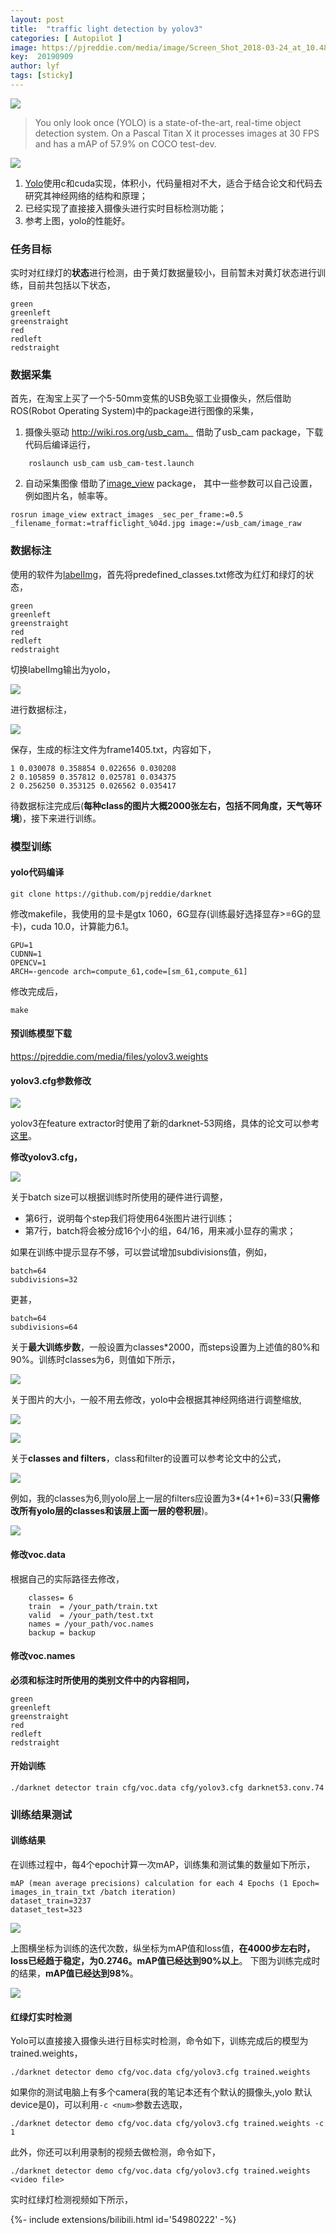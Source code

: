 ```yaml
---
layout: post
title:  "traffic light detection by yolov3"
categories: [ Autopilot ]
image: https://pjreddie.com/media/image/Screen_Shot_2018-03-24_at_10.48.42_PM.png
key:  20190909
author: lyf
tags: [sticky]
---
```


![](https://gitpage-images.oss-cn-beijing.aliyuncs.com/img/20190611143738.jpg)


>You only look once (YOLO) is a state-of-the-art, real-time object detection system. On a Pascal Titan X it processes images at 30 FPS and has a mAP of 57.9% on COCO test-dev.

![](https://gitpage-images.oss-cn-beijing.aliyuncs.com/img/20190611143806.png)


1. [Yolo](https://pjreddie.com/darknet/yolo/)使用c和cuda实现，体积小，代码量相对不大，适合于结合论文和代码去研究其神经网络的结构和原理；
2. 已经实现了直接接入摄像头进行实时目标检测功能；
3. 参考上图，yolo的性能好。

### 任务目标

实时对红绿灯的**状态**进行检测，由于黄灯数据量较小，目前暂未对黄灯状态进行训练，目前共包括以下状态，

```
green
greenleft
greenstraight
red
redleft
redstraight
```

### 数据采集
首先，在淘宝上买了一个5-50mm变焦的USB免驱工业摄像头，然后借助ROS(Robot Operating System)中的package进行图像的采集，

 1. 摄像头驱动
http://wiki.ros.org/usb_cam。
借助了usb_cam package，下载代码后编译运行，
```
    roslaunch usb_cam usb_cam-test.launch
```
 2. 自动采集图像
借助了[image_view](http://wiki.ros.org/image_view) package，
其中一些参数可以自己设置，例如图片名，帧率等。

```
rosrun image_view extract_images _sec_per_frame:=0.5 _filename_format:=trafficlight_%04d.jpg image:=/usb_cam/image_raw
```
### 数据标注
使用的软件为[labelImg](https://github.com/tzutalin/labelImg)，首先将predefined_classes.txt修改为红灯和绿灯的状态，
```
green
greenleft
greenstraight
red
redleft
redstraight
```
切换labelImg输出为yolo，

![](https://gitpage-images.oss-cn-beijing.aliyuncs.com/img/20190611143835.png)



进行数据标注，

![](https://gitpage-images.oss-cn-beijing.aliyuncs.com/img/20190611143901.png)


保存，生成的标注文件为frame1405.txt，内容如下，

```
1 0.030078 0.358854 0.022656 0.030208
2 0.105859 0.357812 0.025781 0.034375
2 0.256250 0.353125 0.026562 0.035417
```

待数据标注完成后(**每种class的图片大概2000张左右，包括不同角度，天气等环境**)，接下来进行训练。

### 模型训练
#### yolo代码编译

```
git clone https://github.com/pjreddie/darknet
```

修改makefile，我使用的显卡是gtx 1060，6G显存(训练最好选择显存>=6G的显卡)，cuda 10.0，计算能力6.1。

```
GPU=1
CUDNN=1
OPENCV=1
ARCH=-gencode arch=compute_61,code=[sm_61,compute_61]
```

修改完成后，

```
make
```

#### 预训练模型下载
 https://pjreddie.com/media/files/yolov3.weights
#### yolov3.cfg参数修改

![](https://gitpage-images.oss-cn-beijing.aliyuncs.com/img/20190611143952.png)


yolov3在feature extractor时使用了新的darknet-53网络，具体的论文可以参考[这里](https://pjreddie.com/media/files/papers/YOLOv3.pdf)。

**修改yolov3.cfg，**

![](https://gitpage-images.oss-cn-beijing.aliyuncs.com/img/20190611144012.png)


关于batch size可以根据训练时所使用的硬件进行调整，

 - 第6行，说明每个step我们将使用64张图片进行训练；
 - 第7行，batch将会被分成16个小的组，64/16，用来减小显存的需求；

如果在训练中提示显存不够，可以尝试增加subdivisions值，例如，
```
batch=64
subdivisions=32
```
更甚，
```
batch=64
subdivisions=64
```
关于**最大训练步数**，一般设置为classes*2000，而steps设置为上述值的80%和90%。训练时classes为6，则值如下所示，

![](https://gitpage-images.oss-cn-beijing.aliyuncs.com/img/20190611144040.png)



关于图片的大小，一般不用去修改，yolo中会根据其神经网络进行调整缩放,

![](https://gitpage-images.oss-cn-beijing.aliyuncs.com/img/20190611144104.png)

![](https://gitpage-images.oss-cn-beijing.aliyuncs.com/img/20190611144108.png)





关于**classes and filters**，class和filter的设置可以参考论文中的公式，

![](https://gitpage-images.oss-cn-beijing.aliyuncs.com/img/20190611144141.png)



例如，我的classes为6,则yolo层上一层的filters应设置为3*(4+1+6)=33(**只需修改所有yolo层的classes和该层上面一层的卷积层**)。

![](https://gitpage-images.oss-cn-beijing.aliyuncs.com/img/20190611144204.png)



#### 修改voc.data

根据自己的实际路径去修改，

```
    classes= 6
    train  = /your_path/train.txt
    valid  = /your_path/test.txt
    names = /your_path/voc.names
    backup = backup
```

#### 修改voc.names

**必须和标注时所使用的类别文件中的内容相同，**

```
green
greenleft
greenstraight
red
redleft
redstraight
```

#### 开始训练

```
./darknet detector train cfg/voc.data cfg/yolov3.cfg darknet53.conv.74
```

### 训练结果测试

#### 训练结果

在训练过程中，每4个epoch计算一次mAP，训练集和测试集的数量如下所示，

```
mAP (mean average precisions) calculation for each 4 Epochs (1 Epoch= images_in_train_txt /batch iteration)
dataset_train=3237
dataset_test=323
```

![](https://gitpage-images.oss-cn-beijing.aliyuncs.com/img/20190611144228.png)



上图横坐标为训练的迭代次数，纵坐标为mAP值和loss值，**在4000步左右时，loss已经趋于稳定，为0.2746。mAP值已经达到90%以上**。
下图为训练完成时的结果，**mAP值已经达到98%**。

![](https://gitpage-images.oss-cn-beijing.aliyuncs.com/img/20190611144249.png)


#### 红绿灯实时检测

Yolo可以直接接入摄像头进行目标实时检测，命令如下，训练完成后的模型为trained.weights，

    ./darknet detector demo cfg/voc.data cfg/yolov3.cfg trained.weights

如果你的测试电脑上有多个camera(我的笔记本还有个默认的摄像头,yolo 默认device是0)，可以利用`-c <num>`参数去选取，

    ./darknet detector demo cfg/voc.data cfg/yolov3.cfg trained.weights -c 1

此外，你还可以利用录制的视频去做检测，命令如下，

    ./darknet detector demo cfg/voc.data cfg/yolov3.cfg trained.weights <video file>

实时红绿灯检测视频如下所示，

<div>{%- include extensions/bilibili.html id='54980222' -%}</div>